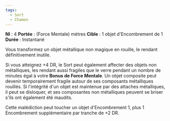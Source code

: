 ```yaml
---
tags:
  - Sort
  - Chamon
---
```

**NI** : 4
**Portée** : (Force Mentale) mètres
**Cible** : 1 objet d'Encombrement de 1
**Durée** : Instantané

Vous transformez un objet métallique non magique en rouille, le rendant définitivement inutile.

Si vous atteignez +4 DR, le Sort peut également affecter des objets non métalliques, les rendant aussi fragiles que le verre pendant un nombre de minutes égal à votre **Bonus de Force Mentale**. Un objet composite peut devenir temporairement fragile autour de ses composants métalliques rouillés. Si l'intégrité d'un objet est maintenue par des attaches métalliques, il peut se disloquer, et ses composantes non métalliques peuvent se briser s'ils ont également été maudits.

Cette malédiction peut toucher un objet d'Encombrement 1, plus 1 Encombrement supplémentaire par tranche de +2 DR.